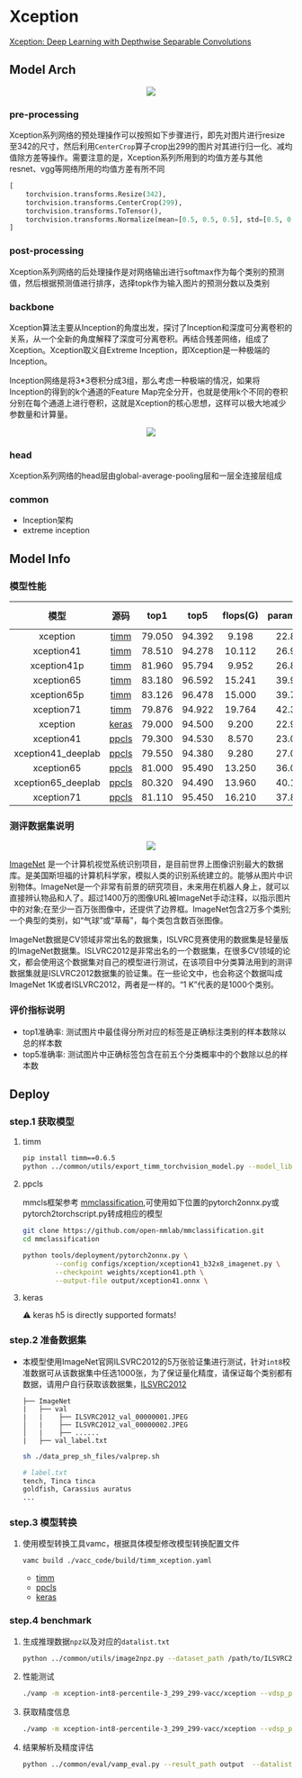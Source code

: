 
# Xception

[Xception: Deep Learning with Depthwise Separable Convolutions](https://arxiv.org/abs/1610.02357)


## Model Arch

<div align=center><img src="../../images/xception/xception_architecture_final.png"></div>

### pre-processing

Xception系列网络的预处理操作可以按照如下步骤进行，即先对图片进行resize至342的尺寸，然后利用`CenterCrop`算子crop出299的图片对其进行归一化、减均值除方差等操作。需要注意的是，Xception系列所用到的均值方差与其他resnet、vgg等网络所用的均值方差有所不同

```python
[
    torchvision.transforms.Resize(342),
    torchvision.transforms.CenterCrop(299),
    torchvision.transforms.ToTensor(),
    torchvision.transforms.Normalize(mean=[0.5, 0.5, 0.5], std=[0.5, 0.5, 0.5],),
]
```

### post-processing

Xception系列网络的后处理操作是对网络输出进行softmax作为每个类别的预测值，然后根据预测值进行排序，选择topk作为输入图片的预测分数以及类别

### backbone

Xception算法主要从Inception的角度出发，探讨了Inception和深度可分离卷积的关系，从一个全新的角度解释了深度可分离卷积。再结合残差网络，组成了Xception。Xception取义自Extreme Inception，即Xception是一种极端的Inception。

Inception网络是将3*3卷积分成3组，那么考虑一种极端的情况，如果将Inception的得到的k个通道的Feature Map完全分开，也就是使用k个不同的卷积分别在每个通道上进行卷积，这就是Xception的核心思想，这样可以极大地减少参数量和计算量。

<div align=center><img src="../../images/xception/extreme_inception.png"></div>

### head

Xception系列网络的head层由global-average-pooling层和一层全连接层组成

### common

- Inception架构
- extreme inception

## Model Info

### 模型性能

| 模型  | 源码 | top1 | top5 | flops(G) | params(M) | input size |
| :---: | :--: | :--: | :--: | :---: | :----: | :--------: |
| xception |[timm](https://github.com/rwightman/pytorch-image-models/blob/v0.6.5/timm/models/xception.py)|   79.050   |   94.392   |   9.198    |    22.856    |        299    |
| xception41 |[timm](https://github.com/rwightman/pytorch-image-models/blob/v0.6.5/timm/models/xception_aligned.py)   |   78.510   |   94.278  | 10.112      |  26.965      |      299     |
| xception41p |[timm](https://github.com/rwightman/pytorch-image-models/blob/v0.6.5/timm/models/xception_aligned.py)   |   81.960   |   95.794  | 9.952      |  26.854      |      299      |
| xception65 |[timm](https://github.com/rwightman/pytorch-image-models/blob/v0.6.5/timm/models/xception_aligned.py)   |   83.180   |   96.592  | 15.241     |  39.912      |      299      |
| xception65p |[timm](https://github.com/rwightman/pytorch-image-models/blob/v0.6.5/timm/models/xception_aligned.py)    | 83.126   |   96.478  | 15.000      |  39.731     |      299      |
| xception71 |[timm](https://github.com/rwightman/pytorch-image-models/blob/v0.6.5/timm/models/xception_aligned.py)  |   79.876   |   94.922  | 19.764      | 42.332       |      299      |
| xception |[keras](https://github.com/keras-team/keras/blob/2.3.1/keras/applications/xception.py)|   79.000   |   94.500   |   9.200    |    22.900    |        299    |
| xception41 |[ppcls](https://github.com/PaddlePaddle/PaddleClas/blob/release/2.3/docs/zh_CN/models/Inception.md)|   79.300   |   94.530   |   8.570    |    23.020    |        299    |
| xception41_deeplab |[ppcls](https://github.com/PaddlePaddle/PaddleClas/blob/release/2.3/docs/zh_CN/models/Inception.md)|   79.550   |   94.380   |   9.280    |    27.080    |        299    |
| xception65 |[ppcls](https://github.com/PaddlePaddle/PaddleClas/blob/release/2.3/docs/zh_CN/models/Inception.md)|   81.000   |   95.490   |   13.250    |    36.040    |        299    |
| xception65_deeplab |[ppcls](https://github.com/PaddlePaddle/PaddleClas/blob/release/2.3/docs/zh_CN/models/Inception.md)|   80.320   |   94.490   |   13.960    |    40.100    |        299    |
| xception71 |[ppcls](https://github.com/PaddlePaddle/PaddleClas/blob/release/2.3/docs/zh_CN/models/Inception.md)|   81.110   |   95.450   |   16.210    |    37.860    |        299    |

### 测评数据集说明

<div align=center><img src="../../images/datasets/imagenet.jpg"></div>

[ImageNet](https://image-net.org) 是一个计算机视觉系统识别项目，是目前世界上图像识别最大的数据库。是美国斯坦福的计算机科学家，模拟人类的识别系统建立的。能够从图片中识别物体。ImageNet是一个非常有前景的研究项目，未来用在机器人身上，就可以直接辨认物品和人了。超过1400万的图像URL被ImageNet手动注释，以指示图片中的对象;在至少一百万张图像中，还提供了边界框。ImageNet包含2万多个类别; 一个典型的类别，如“气球”或“草莓”，每个类包含数百张图像。

ImageNet数据是CV领域非常出名的数据集，ISLVRC竞赛使用的数据集是轻量版的ImageNet数据集。ISLVRC2012是非常出名的一个数据集，在很多CV领域的论文，都会使用这个数据集对自己的模型进行测试，在该项目中分类算法用到的测评数据集就是ISLVRC2012数据集的验证集。在一些论文中，也会称这个数据叫成ImageNet 1K或者ISLVRC2012，两者是一样的。“1 K”代表的是1000个类别。

### 评价指标说明

- top1准确率: 测试图片中最佳得分所对应的标签是正确标注类别的样本数除以总的样本数
- top5准确率: 测试图片中正确标签包含在前五个分类概率中的个数除以总的样本数

## Deploy

### step.1 获取模型

1. timm

    ```bash
    pip install timm==0.6.5
    python ../common/utils/export_timm_torchvision_model.py --model_library timm  --model_name xception --save_dir ./onnx  --size 299 --pretrained_weights xxx.pth
    ```

2. ppcls

    mmcls框架参考 [mmclassification](https://github.com/open-mmlab/mmclassification),可使用如下位置的pytorch2onnx.py或pytorch2torchscript.py转成相应的模型
    ```bash
    git clone https://github.com/open-mmlab/mmclassification.git
    cd mmclassification

    python tools/deployment/pytorch2onnx.py \
            --config configs/xception/xception41_b32x8_imagenet.py \
            --checkpoint weights/xception41.pth \
            --output-file output/xception41.onnx \
    ```
3. keras

    ⚠️ keras h5 is directly supported formats!

### step.2 准备数据集
- 本模型使用ImageNet官网ILSVRC2012的5万张验证集进行测试，针对`int8`校准数据可从该数据集中任选1000张，为了保证量化精度，请保证每个类别都有数据，请用户自行获取该数据集，[ILSVRC2012](https://image-net.org/challenges/LSVRC/2012/index.php)

    ```
    ├── ImageNet
    |   ├── val
    |   |    ├── ILSVRC2012_val_00000001.JPEG
    │   |    ├── ILSVRC2012_val_00000002.JPEG
    │   |    ├── ......
    |   ├── val_label.txt
    ```

    ```bash
    sh ./data_prep_sh_files/valprep.sh
    ```

    ```bash
    # label.txt
    tench, Tinca tinca
    goldfish, Carassius auratus
    ...
    ```

### step.3 模型转换

1. 使用模型转换工具vamc，根据具体模型修改模型转换配置文件
    ```bash
    vamc build ./vacc_code/build/timm_xception.yaml
    ```
    - [timm](./vacc_code/build/timm_xception.yaml)
    - [ppcls](./vacc_code/build/ppcls_xception.yaml)
    - [keras](./vacc_code/build/keras_xception.yaml)


### step.4 benchmark
1. 生成推理数据`npz`以及对应的`datalist.txt`
    ```bash
    python ../common/utils/image2npz.py --dataset_path /path/to/ILSVRC2012_img_val --target_path  /path/to/input_npz  --text_path npz_datalist.txt
    ```
2. 性能测试
    ```bash
    ./vamp -m xception-int8-percentile-3_299_299-vacc/xception --vdsp_params ./vacc_code/vdsp_params/timm-xception-vdsp_params.json  -i 1 -p 1 -b 1
    ```
    
3. 获取精度信息
    ```bash
    ./vamp -m xception-int8-percentile-3_299_299-vacc/xception --vdsp_params ./vacc_code/vdsp_params/timm-xception-vdsp_params.json  -i 1 -p 1 -b 1  --datalist npz_datalist.txt --path_output output
    ```
4. 结果解析及精度评估
   ```bash
   python ../common/eval/vamp_eval.py --result_path output  --datalist npz_datalist.txt --label data/label/imagenet.txt
   ```
